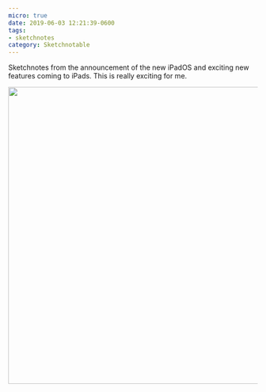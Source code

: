 ```yaml
---
micro: true
date: 2019-06-03 12:21:39-0600
tags:
- sketchnotes
category: Sketchnotable
---
```


Sketchnotes from the announcement of the new iPadOS and exciting new features coming to iPads. This is really exciting for me.

<img src="https://www.sketchnotable.com/uploads/2019/8b3b6c74b2.jpg" width="600" height="600" alt="" />